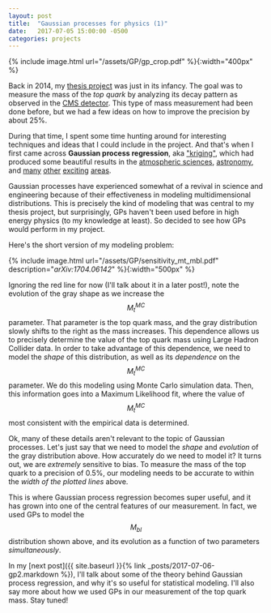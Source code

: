 ```yaml
---
layout: post
title:  "Gaussian processes for physics (1)"
date:   2017-07-05 15:00:00 -0500
categories: projects
---
```


{% include image.html url="/assets/GP/gp_crop.pdf" %}{:width="400px" %}
&nbsp;

Back in 2014, my [thesis project](https://arxiv.org/abs/1704.06142) was just in its infancy.  The goal was to measure the mass of the *top quark* by analyzing its decay pattern as observed in the [CMS detector](https://cms.cern).  This type of mass measurement had been done before, but we had a few ideas on how to improve the precision by about 25%.

During that time, I spent some time hunting around for interesting techniques and ideas that I could include in the project.  And that's when I first came across **Gaussian process regression**, aka ["kriging"](https://en.wikipedia.org/wiki/Kriging), which had produced some beautiful results in the [atmospheric sciences](http://learning.eng.cam.ac.uk/carl/mauna), [astronomy](https://speakerdeck.com/dfm/an-astronomers-introduction-to-gaussian-processes-v2), and [many](http://ieeexplore.ieee.org/document/6654139/) [other](http://www.robots.ox.ac.uk/~sjrob/Pubs/philTransA_2012.pdf) [exciting](https://link.springer.com/chapter/10.1007%2F0-306-47647-9_6) [areas](https://link.springer.com/article/10.1007%2Fs00477-005-0234-8).

Gaussian processes have experienced somewhat of a revival in science and engineering because of their effectiveness in modeling multidimensional distributions.  This is precisely the kind of modeling that was central to my thesis project, but surprisingly, GPs haven't been used before in high energy physics (to my knowledge at least).  So decided to see how GPs would perform in my project.

Here's the short version of my modeling problem:

{% include image.html url="/assets/GP/sensitivity_mt_mbl.pdf" description="<em>arXiv:1704.06142</em>" %}{:width="500px" %}
&nbsp;

Ignoring the red line for now (I'll talk about it in a later post!), note the evolution of the gray shape as we increase the $$ M_t^{MC} $$ parameter.  That parameter is the top quark mass, and the gray distribution slowly shifts to the right as the mass increases.  This dependence allows us to precisely determine the value of the top quark mass using Large Hadron Collider data.  In order to take advantage of this dependence, we need to model the *shape* of this distribution, as well as its *dependence* on the $$ M_t^{MC} $$ parameter.  We do this modeling using Monte Carlo simulation data.  Then, this information goes into a Maximum Likelihood fit, where the value of $$ M_t^{MC} $$ most consistent with the empirical data is determined.

Ok, many of these details aren't relevant to the topic of Gaussian processes.  Let's just say that we need to model the *shape* and *evolution* of the gray distribution above.  How accurately do we need to model it?  It turns out, we are *extremely* sensitive to bias.  To measure the mass of the top quark to a precision of 0.5%, our modeling needs to be accurate to within the *width of the plotted lines* above.

This is where Gaussian process regression becomes super useful, and it has grown into one of the central features of our measurement.  In fact, we used GPs to model the $$ M_{bl} $$ distribution shown above, and its evolution as a function of two parameters *simultaneously*.

In my [next post]({{ site.baseurl }}{% link _posts/2017-07-06-gp2.markdown %}), I'll talk about some of the theory behind Gaussian process regression, and why it's so useful for statistical modeling.  I'll also say more about how we used GPs in our measurement of the top quark mass.  Stay tuned!
